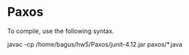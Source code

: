 # Paxos

To compile, use the following syntax.

javac -cp /home/bagus/hw5/Paxos/junit-4.12.jar paxos/*.java
